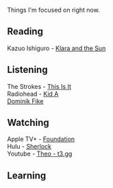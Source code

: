 
Things I'm focused on right now.

## Reading

Kazuo Ishiguro - [Klara and the Sun](https://www.goodreads.com/book/show/54120408-klara-and-the-sun#CommunityReviews)

## Listening

The Strokes - [This Is It](https://music.apple.com/us/album/is-this-it/266376953)  
Radiohead - [Kid A](https://music.apple.com/us/album/kid-a/1097862870)  
[Dominik Fike](https://music.apple.com/us/artist/dominic-fike/1104179033)  

## Watching

Apple TV+ - [Foundation](https://www.imdb.com/title/tt0804484/)  
Hulu - [Sherlock](https://www.imdb.com/title/tt1475582/)  
Youtube - [Theo - t3․gg](https://www.youtube.com/@t3dotgg)

## Learning

